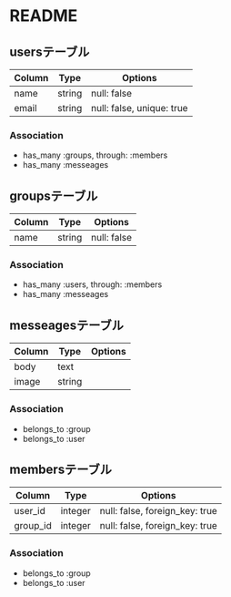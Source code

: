 # README
## usersテーブル

|Column|Type|Options|
|------|----|-------|
|name|string|null: false|
|email|string|null: false, unique: true|

### Association
- has_many :groups, through: :members
- has_many :messeages

## groupsテーブル

|Column|Type|Options|
|------|----|-------|
|name|string|null: false|


### Association
- has_many :users, through: :members
- has_many :messeages

## messeagesテーブル

|Column|Type|Options|
|------|----|-------|
|body|text||
|image|string||

### Association
- belongs_to :group
- belongs_to :user

## membersテーブル

|Column|Type|Options|
|------|----|-------|
|user_id|integer|null: false, foreign_key: true|
|group_id|integer|null: false, foreign_key: true|

### Association
- belongs_to :group
- belongs_to :user

